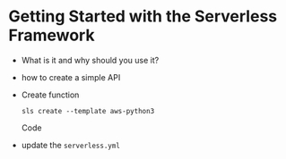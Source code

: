 # Getting Started with the Serverless Framework

* What is it and why should you use it?
* how to create a simple API

* Create function

  ```
  sls create --template aws-python3
  ```

  Code

* update the `serverless.yml`



